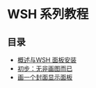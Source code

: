# WSH 系列教程

## 目录


- [概述与WSH 面板安装](https://github.com/elia-is-me/WSH-Script-Tutorials/blob/master/WSH%20%E9%9D%A2%E6%9D%BF%E7%B3%BB%E5%88%97%E6%95%99%E7%A8%8B%EF%BC%88%E4%B8%80%EF%BC%89.md)
- [初步：无非画图而已](https://github.com/elia-is-me/WSH-Script-Tutorials/blob/master/WSH%20%E9%9D%A2%E6%9D%BF%E7%B3%BB%E5%88%97%E6%95%99%E7%A8%8B%EF%BC%88%E4%BA%8C%EF%BC%89.md)
- [画一个封面显示面板](https://github.com/elia-is-me/WSH-Script-Tutorials/blob/master/WSH%20%E9%9D%A2%E6%9D%BF%E7%B3%BB%E5%88%97%E6%95%99%E7%A8%8B%EF%BC%88%E4%B8%89%EF%BC%89%E2%80%94%E2%80%94%E5%B0%81%E9%9D%A2%E6%98%BE%E7%A4%BA.md)

